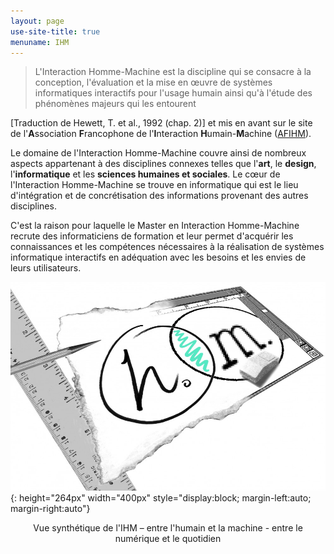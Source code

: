 ```yaml
---
layout: page
use-site-title: true
menuname: IHM
---
```


>L'Interaction Homme-Machine est la discipline qui se consacre à la conception,
>l'évaluation et la mise en œuvre de systèmes informatiques interactifs pour l'usage 
>humain ainsi qu'à l'étude des phénomènes majeurs qui les entourent 

[Traduction de Hewett, T. et al., 1992 (chap. 2)] 
et mis en avant sur le site de l'**A**ssociation **F**rancophone de l'**I**nteraction **H**umain-**M**achine ([AFIHM](https://www.afihm.org/)).

Le domaine de l'Interaction Homme-Machine couvre ainsi de nombreux aspects 
appartenant à des disciplines connexes telles que l'**art**, le **design**, 
l'**informatique** et les **sciences humaines et sociales**. 
Le cœur de l'Interaction Homme-Machine se trouve en informatique qui est le lieu d'intégration 
et de concrétisation des informations provenant des autres disciplines.

C'est la raison pour laquelle le Master en Interaction Homme-Machine recrute des 
informaticiens de formation et leur permet d'acquérir les connaissances et les 
compétences nécessaires à la réalisation de systèmes informatique interactifs en adéquation avec les besoins et les envies de leurs utilisateurs.

![](assets/img/PaperWindow_300dpi.jpg){: height="264px" width="400px" style="display:block; margin-left:auto; margin-right:auto"}

<p align="center">
Vue synthétique de l'IHM – entre l'humain et la machine - entre le numérique et le quotidien
</p>
